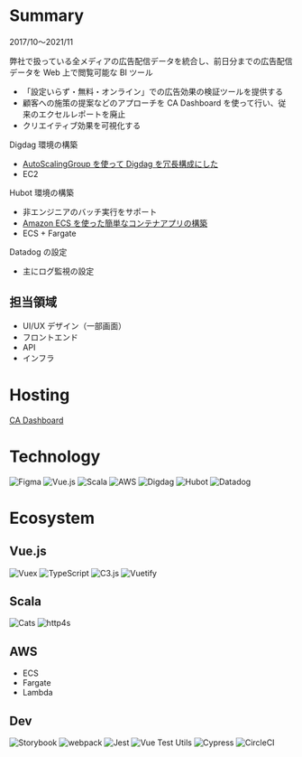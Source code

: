 # Summary

2017/10〜2021/11

弊社で扱っている全メディアの広告配信データを統合し、前日分までの広告配信データを Web 上で閲覧可能な BI ツール

- 「設定いらず・無料・オンライン」での広告効果の検証ツールを提供する
- 顧客への施策の提案などのアプローチを CA Dashboard を使って行い、従来のエクセルレポートを廃止
- クリエイティブ効果を可視化する

Digdag 環境の構築

- [AutoScalingGroup を使って Digdag を冗長構成にした](https://qiita.com/kurosame/items/5684825023ef75913a5c)
- EC2

Hubot 環境の構築

- 非エンジニアのバッチ実行をサポート
- [Amazon ECS を使った簡単なコンテナアプリの構築](https://qiita.com/kurosame/items/fc2dabea69eee35473f8)
- ECS + Fargate

Datadog の設定

- 主にログ監視の設定

## 担当領域

- UI/UX デザイン（一部画面）
- フロントエンド
- API
- インフラ

# Hosting

[CA Dashboard](https://cadashboard.jp)

# Technology

![Figma](/tools/figma.png 'Figma')
![Vue.js](/tools/vuejs.png 'Vue.js')
![Scala](/tools/scala.png 'Scala')
![AWS‎](/tools/aws.png 'AWS‎')
![Digdag](/tools/digdag.png 'Digdag')
![Hubot](/tools/hubot.png 'Hubot')
![Datadog](/tools/datadog.png 'Datadog')

# Ecosystem

## Vue.js

![Vuex](/tools/vuex.png 'Vuex')
![TypeScript](/tools/typescript.png 'TypeScript')
![C3.js](/tools/c3.png 'C3.js')
![Vuetify](/tools/vuetify.png 'Vuetify')

## Scala

![Cats](/tools/cats.png 'Cats')
![http4s](/tools/http4s.png 'http4s')

## AWS‎

- ECS
- Fargate
- Lambda

## Dev

![Storybook](/tools/storybook.png 'Storybook')
![webpack](/tools/webpack.png 'webpack')
![Jest](/tools/jest.png 'Jest')
![Vue Test Utils](/tools/vue-test-utils.png 'Vue Test Utils')
![Cypress](/tools/cypress.png 'Cypress')
![CircleCI](/tools/circleci.png 'CircleCI')
